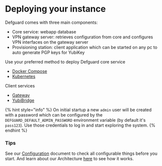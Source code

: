 # Deploying your instance

Defguard comes with three main components:

* Core service: webapp database
* VPN gateway server: retrieves configuration from core and configures VPN interfaces on the gateway server
* Provisioning station: client application which can be started on any pc to auto generate PGP keys for YubiKey

Use your preferred method to deploy Defguard core service

* [Docker Compose](docker-compose.md)
* [Kubernetes](../../community-features/setting-up-your-instance/kubernetes.md)

Client services

* [Gateway](gateway.md)
* [YubiBridge](../yubikey-provisioning.md)

{% hint style="info" %}
On initial startup a new `admin` user will be created with a password which can be configured by the `DEFGUARD_DEFAULT_ADMIN_PASSWORD` environment variable (by default it's `pass123`). Use those credentials to log in and start exploring the system.
{% endhint %}

### Tips

See our [Configuration](environmental-variables-configuration.md) document to check all configurable things before you start. And learn about our Architecture [here](../../in-depth/architecture.md) to see how it works.
